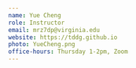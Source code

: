 ```yaml
---
name: Yue Cheng
role: Instructor
email: mrz7dp@virginia.edu
website: https://tddg.github.io
photo: YueCheng.png
office-hours: Thursday 1-2pm, Zoom
---
```


